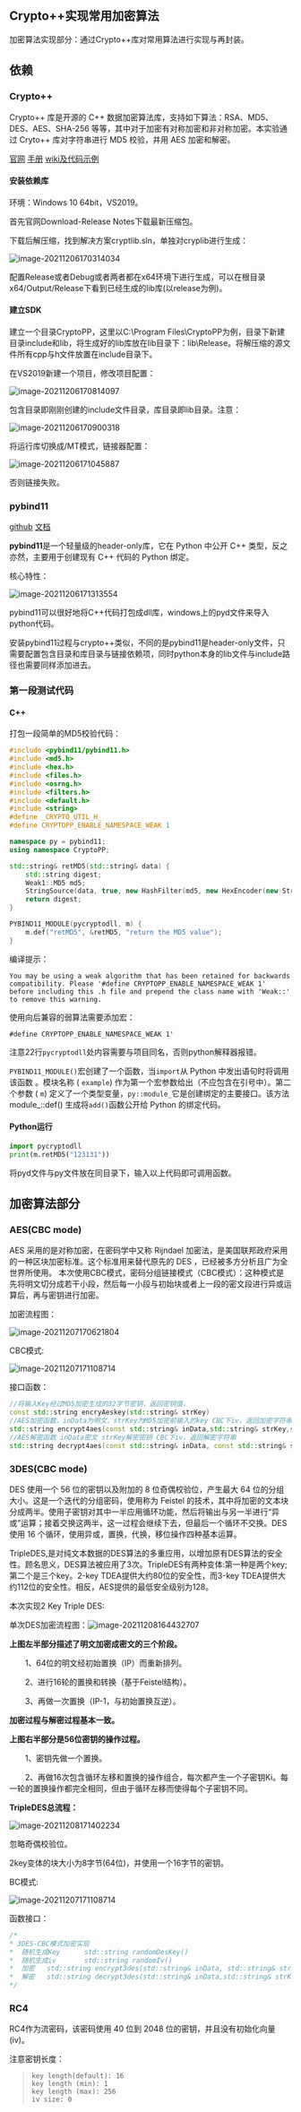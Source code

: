 ## Crypto++实现常用加密算法

加密算法实现部分：通过Crypto++库对常用算法进行实现与再封装。

## 依赖

### Crypto++

Crypto++ 库是开源的 C++ 数据加密算法库，支持如下算法：RSA、MD5、DES、AES、SHA-256 等等，其中对于加密有对称加密和非对称加密。本实验通过 Cryto++ 库对字符串进行 MD5 校验，并用 AES 加密和解密。

[官网](https://cryptopp.com/) [手册](https://cryptopp.com/docs/ref/) [wiki及代码示例](https://www.cryptopp.com/wiki)

#### 安装依赖库

环境：Windows 10 64bit，VS2019。

首先官网Download-Release Notes下载最新压缩包。

下载后解压缩，找到解决方案cryptlib.sln，单独对cryplib进行生成：

![image-20211206170314034](https://s2.loli.net/2021/12/06/2R7Lig8oeplqjAs.png)

配置Release或者Debug或者两者都在x64环境下进行生成，可以在根目录x64/Output/Release下看到已经生成的lib库(以release为例)。

#### 建立SDK

建立一个目录CryptoPP，这里以C:\Program Files\CryptoPP为例，目录下新建目录include和lib，将生成好的lib库放在lib目录下：lib\Release。将解压缩的源文件所有cpp与h文件放置在include目录下。

在VS2019新建一个项目，修改项目配置：

![image-20211206170814097](https://s2.loli.net/2021/12/06/g8PNbseVpDaEqF4.png)

包含目录即刚刚创建的include文件目录，库目录即lib目录。注意：

![image-20211206170900318](https://s2.loli.net/2021/12/06/o93iwY4RUHyqS5v.png)

将运行库切换成/MT模式，链接器配置：

![image-20211206171045887](https://s2.loli.net/2021/12/06/ILkiNmDwXy7RZPY.png)

否则链接失败。



### pybind11

[github](https://github.com/pybind/pybind11)	[文档](https://pybind11.readthedocs.io/en/stable/)	

**pybind11**是一个轻量级的header-only库，它在 Python 中公开 C++ 类型，反之亦然，主要用于创建现有 C++ 代码的 Python 绑定。

核心特性：

![image-20211206171313554](https://s2.loli.net/2021/12/06/ZQMfBw9J1kzj8XK.png)

pybind11可以很好地将C++代码打包成dll库，windows上的pyd文件来导入python代码。

安装pybind11过程与crypto++类似，不同的是pybind11是header-only文件，只需要配置包含目录和库目录与链接依赖项，同时python本身的lib文件与include路径也需要同样添加进去。



### 第一段测试代码

#### C++

打包一段简单的MD5校验代码：

```C++
#include <pybind11/pybind11.h>
#include <md5.h>
#include <hex.h>
#include <files.h>
#include <osrng.h>
#include <filters.h>
#include <default.h>
#include <string>
#define _CRYPTO_UTIL_H_
#define CRYPTOPP_ENABLE_NAMESPACE_WEAK 1

namespace py = pybind11;
using namespace CryptoPP;

std::string& retMD5(std::string& data) {
	std::string digest;
	Weak1::MD5 md5;
	StringSource(data, true, new HashFilter(md5, new HexEncoder(new StringSink(digest))));
	return digest;
}

PYBIND11_MODULE(pycryptodll, m) {
	m.def("retMD5", &retMD5, "return the MD5 value");
}
```

编译提示：

`You may be using a weak algorithm that has been retained for backwards compatibility. Please '#define CRYPTOPP_ENABLE_NAMESPACE_WEAK 1' before including this .h file and prepend the class name with 'Weak::' to remove this warning.`

使用向后兼容的弱算法需要添加宏：

`#define CRYPTOPP_ENABLE_NAMESPACE_WEAK 1'`

注意22行`pycryptodll`处内容需要与项目同名，否则python解释器报错。

`PYBIND11_MODULE()`宏创建了一个函数，当`import`从 Python 中发出语句时将调用该函数 。模块名称 ( `example`) 作为第一个宏参数给出（不应包含在引号中）。第二个参数 ( `m`) 定义了一个类型变量，`py::module_`它是创建绑定的主要接口。该方法module_::def() 生成将`add()`函数公开给 Python 的绑定代码。

#### Python运行

```python
import pycryptodll
print(m.retMD5("123131"))
```

将pyd文件与py文件放在同目录下，输入以上代码即可调用函数。



## 加密算法部分

### AES(CBC mode)

AES 采用的是对称加密，在密码学中又称 Rijndael 加密法，是美国联邦政府采用的一种区块加密标准。这个标准用来替代原先的 DES ，已经被多方分析且广为全世界所使用。 本次使用CBC模式，密码分组链接模式（CBC模式）：这种模式是先将明文切分成若干小段，然后每一小段与初始块或者上一段的密文段进行异或运算后，再与密钥进行加密。

加密流程图：

![image-20211207170621804](https://s2.loli.net/2021/12/07/Ou7JMUXEsKTpZ8I.png)

CBC模式:

![image-20211207171108714](https://s2.loli.net/2021/12/07/12ETvCjLok9aRbn.png)

接口函数：

```cpp
//将输入Key经过MD5加密生成的32字节密钥，返回密钥值，
const std::string encryAeskey(std::string& strKey) 
//AES加密函数，inData为明文，strKey为MD5加密前输入的key CBC下iv，返回加密字符串
std::string encrypt4aes(const std::string& inData,std::string& strKey,std::string& iv)
//AES解密函数 inData密文 strKey解密密钥 CBC下iv，返回解密字符串
std::string decrypt4aes(const std::string& inData, const std::string& strKey,std::string& iv)
```



### 3DES(CBC mode)

DES 使用一个 56 位的密钥以及附加的 8 位奇偶校验位，产生最大 64 位的分组大小。这是一个迭代的分组密码，使用称为 Feistel 的技术，其中将加密的文本块分成两半。使用子密钥对其中一半应用循环功能，然后将输出与另一半进行“异或”运算；接着交换这两半，这一过程会继续下去，但最后一个循环不交换。DES 使用 16 个循环，使用异或，置换，代换，移位操作四种基本运算。

TripleDES,是对纯文本数据的DES算法的多重应用，以增加原有DES算法的安全性。顾名思义，DES算法被应用了3次。TripleDES有两种变体:第一种是两个key;第二个是三个key。2-key TDEA提供大约80位的安全性，而3-key TDEA提供大约112位的安全性。相反，AES提供的最低安全级别为128。

本次实现2 Key Triple DES:

单次DES加密流程图：![image-20211208164432707](https://s2.loli.net/2021/12/08/VfpBGEvOU4dyZtr.png)

**上图左半部分描述了明文加密成密文的三个阶段。**

　　1、64位的明文经初始置换（IP）而重新排列。

　　2、进行16轮的置换和转换（基于Feistel结构）。

　　3、再做一次置换（IP-1，与初始置换互逆）。

**加密过程与解密过程基本一致。**

**上图右半部分是56位密钥的操作过程。**

　　1、密钥先做一个置换。

　　2、再做16次包含循环左移和置换的操作组合，每次都产生一个子密钥Ki。每一轮的置换操作都完全相同，但由于循环左移而使得每个子密钥不同。

**TripleDES总流程：**

![image-20211208171402234](https://s2.loli.net/2021/12/08/89unBC1RcSaLhyg.png)

忽略奇偶校验位。

2key变体的块大小为8字节(64位)，并使用一个16字节的密钥。

BC模式:

![image-20211207171108714](https://s2.loli.net/2021/12/07/12ETvCjLok9aRbn.png)

函数接口：

```cpp
/*
* 3DES-CBC模式加密实现
*  随机生成Key      std::string randomDesKey()
*  随机生成iv       std::string randomIv()
*  加密   std::string encrypt3des(std::string& inData, std::string& strKey, std::string& eniv)
*  解密   std::string decrypt3des(std::string& inData,std::string& strKey,std::string& eniv)
*/
```

[CBC-Mode]: https://www.cryptopp.com/wiki/CBC_Mode



### RC4

RC4作为流密码，该密码使用 40 位到 2048 位的密钥，并且没有初始化向量(iv)。

注意密钥长度：

> ```
> key length(default): 16
> key length (min): 1
> key length (max): 256
> iv size: 0
> ```
